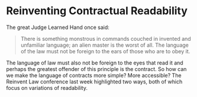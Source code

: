 Reinventing Contractual Readability
===================================

The great Judge Learned Hand once said:

> There is something monstrous in commands couched in invented and unfamiliar language; an alien master is the worst of all. The language of the law must not be foreign to the ears of those who are to obey it.

The language of law must also not be foreign to the eyes that read it and perhaps the greatest offender of this principle is the contract. So how can we make the language of contracts more simple? More accessible? The Reinvent Law conference last week highlighted two ways, both of which focus on variations of readability. 

